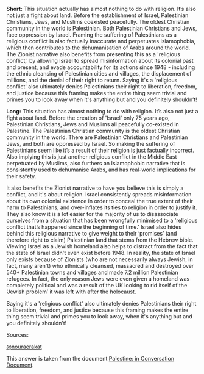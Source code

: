 **Short:** This situation actually has almost nothing to do with religion. It’s also not just a fight about land. Before the establishment of Israel, Palestinian Christians, Jews, and Muslims coexisted peacefully. The oldest Christian community in the world is Palestinian. Both Palestinian Christians and Jews, face oppression by Israel. Framing the suffering of Palestinians as a religious conflict is also factually inaccurate and perpetuates Islamophobia, which then contributes to the dehumanisation of Arabs around the world. The Zionist narrative also benefits from presenting this as a 'religious conflict,' by allowing Israel to spread misinformation about its colonial past and present, and evade accountability for its actions since 1948 - including the ethnic cleansing of Palestinian cities and villages, the displacement of millions, and the denial of their right to return. Saying it's a 'religious conflict' also ultimately denies Palestinians their right to liberation, freedom, and justice because this framing makes the entire thing seem trivial and primes you to look away when it's anything but and you definitely shouldn’t!

**Long:** This situation has almost nothing to do with religion. It’s also not just a fight about land. Before the creation of 'Israel' only 75 years ago, Palestinian Christians, Jews and Muslims all peacefully co-existed in Palestine. The Palestinian Christian community is the oldest Christian community in the world. There are Palestinian Christians and Palestinian Jews, and both are oppressed by Israel. So making the suffering of Palestinians seem like it’s a result of their religion is just factually incorrect. Also implying this is just another religious conflict in the Middle East perpetuated by Muslims, also furthers an Islamophobic narrative that is consistently used to dehumanise Arabs, and has real-world implications for their safety.

It also benefits the Zionist narrative to have you believe this is simply a conflict, and it's about religion. Israel consistently spreads misinformation about its own colonial existence in order to conceal the true extent of their harm to Palestinians, and over-inflates its ties to religion in order to justify it. They also know it is a lot easier for the majority of us to disassociate ourselves from a situation that has been wrongfully minimised to a 'religious conflict that’s happened since the beginning of time.’ Israel also hides behind this religious narrative to give weight to their ‘promises’ (and therefore right to claim) Palestinian land that stems from the Hebrew bible. Viewing Israel as a Jewish homeland also helps to distract from the fact that the state of Israel didn't even exist before 1948. In reality, the state of Israel only exists because of Zionists (who are not necessarily always Jewish, in fact, many aren't) who ethnically cleansed, massacred and destroyed over 540+ Palestinian towns and villages and made 7.2 million Palestinian refugees. In fact, the only reason Jews were even given a homeland was completely political and was a result of the UK looking to rid itself of the ‘Jewish problem’ it was left with after the holocaust.

Saying it's a 'religious conflict' also ultimately denies Palestinians their right to liberation, freedom, and justice because this framing makes the entire thing seem trivial and primes you to look away, when it's anything but and you definitely shouldn’t!

Sources:

[@nouraerakat](https://www.instagram.com/nouraerakat/)

This answer is taken from the document [Palestine: in Conversation Document](https://docs.google.com/document/d/1OVKqgxQDOfFjy5h6KXgbKkHTFRPvRT79LFOcAao-imA/edit?pli=1&fbclid=IwAR31dX1VTjTiQRPBgdu-jeocUOhqXZcPCnsWFthV4VFLhjCya9_A22ZpQEs).
